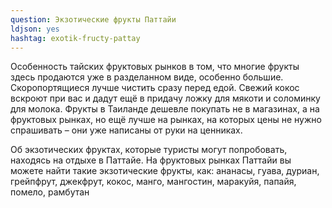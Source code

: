 ```yaml
---
question: Экзотические фрукты Паттайи 
ldjson: yes
hashtag: exotik-fructy-pattay
---
```


Особенность тайских фруктовых рынков в том, что многие фрукты здесь продаются уже в разделанном виде, особенно большие. Скоропортящиеся лучше чистить сразу перед едой. Свежий кокос вскроют при вас и дадут ещё в придачу ложку для мякоти и соломинку для молока.
Фрукты в Таиланде дешевле покупать не в магазинах, а на фруктовых рынках, но ещё лучше на рынках, на которых цены не нужно спрашивать – они уже написаны от руки на ценниках.

Об экзотических фруктах, которые туристы могут попробовать, находясь на отдыхе в Паттайе.
На фруктовых рынках Паттайи вы можете найти такие экзотические фрукты, как: ананасы, гуава, дуриан, грейпфрут, джекфрут, кокос, манго, мангостин, маракуйя, папайя, помело, рамбутан
